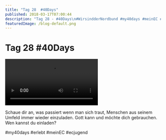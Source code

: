 ```yaml
---
title: "Tag 28  #40Days"
published: 2018-03-17T07:00:44
description: "Tag 28 - #40Days\n#WirsindderNordbund #my40days #meinEC #ecjugend"
featuredImage: /blog-default.png
---
```


# Tag 28  #40Days



<video preload="metadata" controls="controls"><source type="video/mp4" src="/old/40DAYS_03-17_OUT-tag-28_video.mp4"><a href="/old/40DAYS_03-17_OUT-tag-28_video.mp4">https://www.ec-nordbund.de/wp-content/uploads/40DAYS_03-17_OUT-tag-28_video.mp4</a></video>

Schaue dir an, was passiert wenn man sich traut, Menschen aus seinem Umfeld immer wieder einzuladen. Gott kann und möchte dich gebrauchen. Wen kannst du einladen?

#my40days #erlebt #meinEC #ecjugend